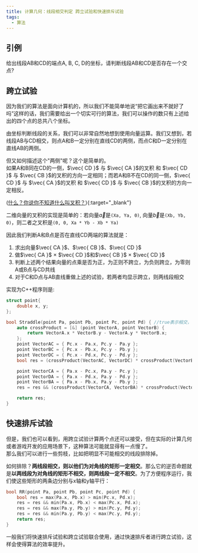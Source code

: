 ```yaml
---
title: 计算几何：线段相交判定 跨立试验和快速排斥试验
tags: 
  - 算法
---
```


## 引例

给出线段AB和CD的端点A, B, C, D的坐标，请判断线段AB和CD是否存在一个交点?  

## 跨立试验

因为我们的算法是面向计算机的，所以我们不能简单地说“把它画出来不就好了吗”这样的话，我们需要给出一个切实可行的算法，我们可以操作的数只有上述给出的四个点的总共八个坐标。  

由坐标判断线段的关系，我们可以非常自然地想到使用向量运算。我们又想到，若线段AB与CD相交，则点A和B一定分别在直线CD的两侧，而点C和D一定分别在直线AB的两侧。  

但又如何描述这个"两侧"呢？这个是简单的。  
如果A和B同在CD的一侧，$\vec{ CD }$ 与 $\vec{ CA }$的叉积 和 $\vec{ CD }$ 与 $\vec{ CB }$的叉积的方向一定相同；而若A和B不在CD的同一侧，$\vec{ CD }$ 与 $\vec{ CA }$的叉积 和 $\vec{ CD }$ 与 $\vec{ CB }$的叉积的方向一定相反。  

([什么？你说你不知道什么叫叉积？](https://baike.baidu.com/item/%E5%90%91%E9%87%8F%E7%A7%AF/4601007)){:target="_blank"}

二维向量的叉积的实现是简单的：若向量$\vec{ a }$是`(Xa, Ya, 0)`,  向量$\vec{ b }$是`(Xb, Yb, 0)`，则二者之叉积是`(0, 0, Xa * Yb - Xb * Ya)`

因此我们判断A和B点是否在直线CD两端的算法就是：

1. 求出向量$\vec{ CA }$、$\vec{ CB }$、$\vec{ CD }$
2. 做$\vec{ CA }$ × $\vec{ CD }$和$\vec{ CB }$ × $\vec{ CD }$
3. 判断上述两个结果向量的点乘是否为正，为正则不跨立，为负则跨立，为零则A或B点与CD共线
4. 对于C和D点与AB直线重做上述的试验，若两者均显示跨立，则两线段相交

实现为C++程序则是:  

```cpp
struct point{
    double x, y;
};

bool Straddle(point Pa, point Pb, point Pc, point Pd) { //true表示相交，false表示不相交
    auto crossProduct = [&] (point VectorA, point VectorB) {
        return VectorA.x * VectorB.y - VectorA.y * VectorB.x;
    };
    point VectorAC = { Pc.x - Pa.x, Pc.y - Pa.y };
    point VectorBC = { Pc.x - Pb.x, Pc.y - Pb.y };
    point VectorDC = { Pc.x - Pd.x, Pc.y - Pd.y };
    bool res = (crossProduct(VectorAC, VectorDC) * crossProduct(VectorBC, VectorDC) <= 0);

    point VectorCA = { Pa.x - Pc.x, Pa.y - Pc.y };
    point VectorDA = { Pa.x - Pd.x, Pa.y - Pd.y };
    point VectorBA = { Pa.x - Pb.x, Pa.y - Pb.y };
    res = res && (crossProduct(VectorCA, VectorBA) * crossProduct(VectorDA, VectorBA) <= 0);

    return res;
}
```

## 快速排斥试验

但是，我们也可以看到，用跨立试验计算两个点还可以接受，但在实际的计算几何或者游戏开发的应用场景下，这种算法可能就显得有一点慢了。  
那么我们可以进行一些剪枝，比如把明显不可能相交的线段排除掉。  

如何排除？**两线段相交，则以他们为对角线的矩形一定相交**。那么它的逆否命题就是**以两线段为对角线的矩形不相交，则两线段一定不相交**。为了方便程序运行，我们使这些矩形的两条边分别与x轴和y轴平行：

```cpp
bool RR(point Pa, point Pb, point Pc, point Pd) {
    bool res = max(Pa.x, Pb.x) > min(Pc.x, Pd.x);
    res = res && min(Pa.x, Pb.x) < max(Pc.x, Pd.x);
    res = res && max(Pa.y, Pb.y) > min(Pc.y, Pd.y);
    res = res && min(Pa.y, Pb.y) < max(Pc.y, Pd.y);
    return res;
}
```
  
一般我们将快速排斥试验和跨立试验联合使用，通过快速排斥者进行跨立试验，这样会使得算法的效率提升。
